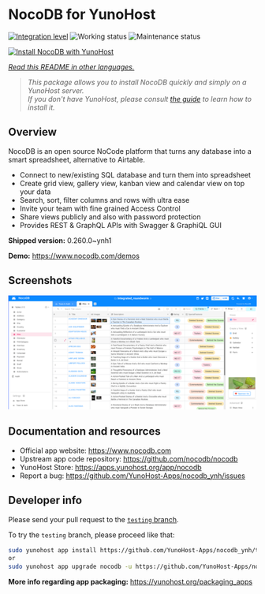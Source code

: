 <!--
N.B.: This README was automatically generated by <https://github.com/YunoHost/apps/tree/master/tools/readme_generator>
It shall NOT be edited by hand.
-->

# NocoDB for YunoHost

[![Integration level](https://apps.yunohost.org/badge/integration/nocodb)](https://ci-apps.yunohost.org/ci/apps/nocodb/)
![Working status](https://apps.yunohost.org/badge/state/nocodb)
![Maintenance status](https://apps.yunohost.org/badge/maintained/nocodb)

[![Install NocoDB with YunoHost](https://install-app.yunohost.org/install-with-yunohost.svg)](https://install-app.yunohost.org/?app=nocodb)

*[Read this README in other languages.](./ALL_README.md)*

> *This package allows you to install NocoDB quickly and simply on a YunoHost server.*  
> *If you don't have YunoHost, please consult [the guide](https://yunohost.org/install) to learn how to install it.*

## Overview

NocoDB is an open source NoCode platform that turns any database into a smart spreadsheet, alternative to Airtable.

* Connect to new/existing SQL database and turn them into spreadsheet
* Create grid view, gallery view, kanban view and calendar view on top your data
* Search, sort, filter columns and rows with ultra ease
* Invite your team with fine grained Access Control
* Share views publicly and also with password protection
* Provides REST & GraphQL APIs with Swagger & GraphiQL GUI


**Shipped version:** 0.260.0~ynh1

**Demo:** <https://www.nocodb.com/demos>

## Screenshots

![Screenshot of NocoDB](./doc/screenshots/screenshot.png)

## Documentation and resources

- Official app website: <https://www.nocodb.com>
- Upstream app code repository: <https://github.com/nocodb/nocodb>
- YunoHost Store: <https://apps.yunohost.org/app/nocodb>
- Report a bug: <https://github.com/YunoHost-Apps/nocodb_ynh/issues>

## Developer info

Please send your pull request to the [`testing` branch](https://github.com/YunoHost-Apps/nocodb_ynh/tree/testing).

To try the `testing` branch, please proceed like that:

```bash
sudo yunohost app install https://github.com/YunoHost-Apps/nocodb_ynh/tree/testing --debug
or
sudo yunohost app upgrade nocodb -u https://github.com/YunoHost-Apps/nocodb_ynh/tree/testing --debug
```

**More info regarding app packaging:** <https://yunohost.org/packaging_apps>
